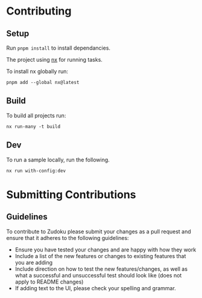 # Contributing

## Setup

Run `pnpm install` to install dependancies.

The project using [nx](https://nx.dev/) for running tasks.

To install nx globally run:

```
pnpm add --global nx@latest
```

## Build

To build all projects run:

```
nx run-many -t build
```

## Dev

To run a sample locally, run the following.

```
nx run with-config:dev
```

# Submitting Contributions

## Guidelines

To contribute to Zudoku please submit your changes as a pull request and ensure that it adheres to the following guidelines:

- Ensure you have tested your changes and are happy with how they work
- Include a list of the new features or changes to existing features that you are adding
- Include direction on how to test the new features/changes, as well as what a successful and unsuccessful test should look like (does not apply to README changes)
- If adding text to the UI, please check your spelling and grammar.
